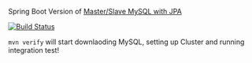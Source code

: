Spring Boot Version of [Master/Slave MySQL with JPA](http://www.nagaseyasuhito.net/2014/12/18/462/)


[![Build Status](https://travis-ci.org/making/sample-mysql-replication.svg)](https://travis-ci.org/making/sample-mysql-replication)


`mvn verify` will start downlaoding MySQL, setting up Cluster and running integration test!


